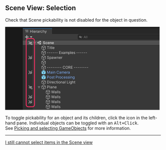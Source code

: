 ## Scene View: Selection
Check that Scene pickability is not disabled for the object in question.

![Scene View Pickability](scene-view-pickability.png)  

To toggle pickability for an object and its children, click the icon in the left-hand pane. Individual objects can be toggled with an <kbd>Alt+Click</kbd>.  
See [Picking and selecting GameObjects](https://docs.unity3d.com/2020.1/Documentation/Manual/ScenePicking.html) for more information.  

---  

[I still cannot select items in the Scene view](Layer%20Selection.md)